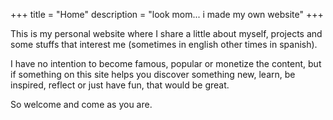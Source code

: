 +++
title = "Home"
description = "look mom... i made my own website"
+++

This is my personal website where I share a little about myself, projects and some stuffs that interest me (sometimes in english other times in spanish).

I have no intention to become famous, popular or monetize the content, but if something on this site helps you discover something new, learn, be inspired, reflect or just have fun, that would be great.

So welcome and come as you are.